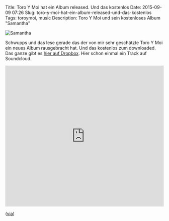 Title: Toro Y Moi hat ein Album released. Und das kostenlos
Date: 2015-09-09 07:26
Slug: toro-y-moi-hat-ein-album-released-und-das-kostenlos
Tags: toroymoi, music
Description: Toro Y Moi und sein kostenloses Album "Samantha"

![Samantha]({static}/images/toro-y-moi-samantha.png)

Schwupps und das lese gerade das der von mir sehr geschätzte Toro Y Moi ein neues Album rausgebracht hat. Und das kostenlos zum downloaded. Das ganze gibt es [hier auf Dropbox](https://www.dropbox.com/sh/raajg71yzjperor/AABZYn6kJ9Hzb3O7rShxABf9a?dl=0). Hier schon einmal ein Track auf Soundcloud.

<iframe width="100%" height="450" scrolling="no" frameborder="no" src="https://w.soundcloud.com/player/?url=https%3A//api.soundcloud.com/tracks/221324914&amp;auto_play=false&amp;hide_related=false&amp;show_comments=true&amp;show_user=true&amp;show_reposts=false&amp;visual=true"></iframe>

([via](http://blog.iso50.com/34550/toro-y-moi-drops-a-free-lp/))
